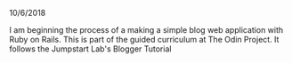 10/6/2018

I am beginning the process of a making a simple blog web application with Ruby on Rails. This is part of the guided curriculum at The Odin Project. It follows the Jumpstart Lab's Blogger Tutorial